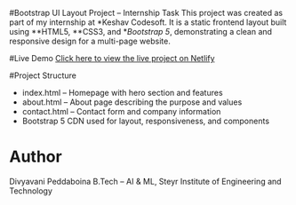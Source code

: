 #Bootstrap UI Layout Project – Internship Task
This project was created as part of my internship at *Keshav Codesoft. It is a static frontend layout built using **HTML5, **CSS3, and **Bootstrap 5*, demonstrating a clean and responsive design for a multi-page website.

#Live Demo
[Click here to view the live project on Netlify](https://keshavcodesoft-ui.netlify.app)

#Project Structure
- index.html – Homepage with hero section and features
- about.html – About page describing the purpose and values
- contact.html – Contact form and company information
- Bootstrap 5 CDN used for layout, responsiveness, and components

# Author
Divyavani Peddaboina
B.Tech – AI & ML, Steyr Institute of Engineering and Technology  
